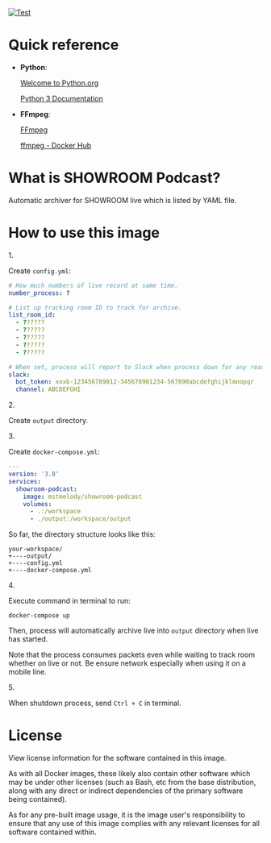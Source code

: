 <!-- markdownlint-disable first-line-h1 -->
[![Test](https://github.com/road-master/showroom-podcast/workflows/Test/badge.svg)](https://github.com/road-master/showroom-podcast/actions?query=workflow%3ATest)

# Quick reference

- **Python**:

  [Welcome to Python.org](https://www.python.org/)

  [Python 3 Documentation](https://docs.python.org/3/)

- **FFmpeg**:

  [FFmpeg](https://ffmpeg.org/)

  [ffmpeg - Docker Hub](https://hub.docker.com/r/jrottenberg/ffmpeg)

<!-- markdownlint-disable no-trailing-punctuation -->
# What is SHOWROOM Podcast?
<!-- markdownlint-enable no-trailing-punctuation -->

Automatic archiver for SHOWROOM live which is listed by YAML file.

# How to use this image

1\.

Create `config.yml`:

```yaml
# How much numbers of live record at same time.
number_process: ?

# List up tracking room ID to track for archive.
list_room_id:
  - ??????
  - ??????
  - ??????
  - ??????
  - ??????

# When set, process will report to Slack when process down for any reason.
slack:
  bot_token: xoxb-123456789012-345678901234-567890abcdefghijklmnopqr
  channel: ABCDEFGHI
```

2\.

Create `output` directory.

3\.

Create `docker-compose.yml`:

```yaml
---
version: '3.8'
services:
  showroom-podcast:
    image: mstmelody/showroom-podcast
    volumes:
      - .:/workspace
      - ./output:/workspace/output
```

So far, the directory structure looks like this:

```text
your-workspace/
+----output/
+----config.yml
+----docker-compose.yml
```

4\.

Execute command in terminal to run:

```console
docker-compose up
```

Then, process will automatically archive live into `output` directory when live has started.

Note that the process consumes packets even while waiting to track room whether on live or not.
Be ensure network especially when using it on a mobile line.

5\.

When shutdown process, send `Ctrl + C` in terminal.

# License

View license information for the software contained in this image.

As with all Docker images, these likely also contain other software which may be under other licenses (such as Bash, etc from the base distribution, along with any direct or indirect dependencies of the primary software being contained).

As for any pre-built image usage, it is the image user's responsibility to ensure that any use of this image complies with any relevant licenses for all software contained within.
